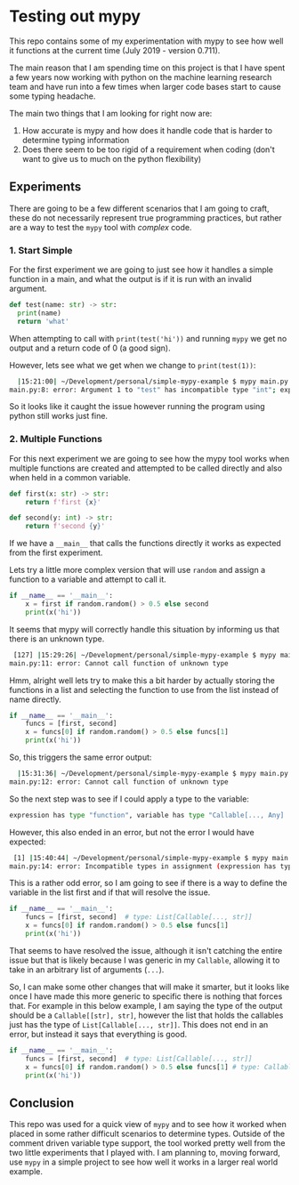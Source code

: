 Testing out mypy
============================

This repo contains some of my experimentation with mypy to see how
well it functions at the current time (July 2019 - version 0.711).  

The main reason that I am spending time on this project is that I have
spent a few years now working with python on the machine learning
research team and have run into a few times when larger code bases start
to cause some typing headache.  

The main two things that I am looking for right now are:

1. How accurate is mypy and how does it handle code that is harder to determine
  typing information
2. Does there seem to be too rigid of a requirement when coding (don't want to give us to much on the python flexibility)

## Experiments

There are going to be a few different scenarios that I am going to craft, these
do not necessarily represent true programming practices, but rather are a way
to test the `mypy` tool with _complex_ code.  

### 1. Start Simple

For the first experiment we are going to just see how it handles a simple
function in a main, and what the output is if it is run with an invalid
argument.  

```python
def test(name: str) -> str:
  print(name)
  return 'what'
```

When attempting to call with `print(test('hi'))` and running `mypy` we get no
output and a return code of 0 (a good sign).  

However, lets see what we get when we change to `print(test(1))`:

```bash
  |15:21:00| ~/Development/personal/simple-mypy-example $ mypy main.py 
main.py:8: error: Argument 1 to "test" has incompatible type "int"; expected "str"
```

So it looks like it caught the issue however running the program using python
still works just fine.  

### 2. Multiple Functions

For this next experiment we are going to see how the mypy tool works when multiple
functions are created and attempted to be called directly and also when held in 
a common variable.  

```python
def first(x: str) -> str:
    return f'first {x}'

def second(y: int) -> str:
    return f'second {y}'
```

If we have a `__main__` that calls the functions directly it works as expected
from the first experiment.  

Lets try a little more complex version that will use `random` and assign a function
to a variable and attempt to call it.  

```python
if __name__ == '__main__':
    x = first if random.random() > 0.5 else second
    print(x('hi'))
```

It seems that mypy will correctly handle this situation by informing us that
there is an unknown type.  

```bash
 [127] |15:29:26| ~/Development/personal/simple-mypy-example $ mypy main.py
main.py:11: error: Cannot call function of unknown type
```

Hmm, alright well lets try to make this a bit harder by actually storing
the functions in a list and selecting the function to use from the list
instead of name directly.  

```python
if __name__ == '__main__':
    funcs = [first, second]
    x = funcs[0] if random.random() > 0.5 else funcs[1]
    print(x('hi'))
```

So, this triggers the same error output:  

```bash
  |15:31:36| ~/Development/personal/simple-mypy-example $ mypy main.py 
main.py:12: error: Cannot call function of unknown type
```

So the next step was to see if I could apply a type to the variable:

```python
expression has type "function", variable has type "Callable[..., Any]
```

However, this also ended in an error, but not the error I would have expected:

```bash
 [1] |15:40:44| ~/Development/personal/simple-mypy-example $ mypy main.py 
main.py:14: error: Incompatible types in assignment (expression has type "function", variable has type "Callable[..., Any]")
```

This is a rather odd error, so I am going to see if there is a way to define
the variable in the list first and if that will resolve the issue.  

```python
if __name__ == '__main__':
    funcs = [first, second]  # type: List[Callable[..., str]]
    x = funcs[0] if random.random() > 0.5 else funcs[1]
    print(x('hi'))
```

That seems to have resolved the issue, although it isn't catching the entire issue
but that is likely because I was generic in my `Callable`, allowing it to take in
an arbitrary list of arguments (`...`).  

So, I can make some other changes that will make it smarter, but it looks like once
I have made this more generic to specific there is nothing that forces that.  For
example in this below example, I am saying the type of the output should be a
`Callable[[str], str]`, however the list that holds the callables just has the
type of `List[Callable[..., str]]`.  This does not end in an error, but instead
it says that everything is good.  

```python
if __name__ == '__main__':
    funcs = [first, second]  # type: List[Callable[..., str]]
    x = funcs[0] if random.random() > 0.5 else funcs[1] # type: Callable[[str], str]
    print(x('hi'))
```

## Conclusion

This repo was used for a quick view of `mypy` and to see how it worked when placed
in some rather difficult scenarios to determine types.  Outside of the comment
driven variable type support, the tool worked pretty well from the two little
experiments that I played with.  I am planning to, moving forward, use `mypy` in
a simple project to see how well it works in a larger real world example.  
